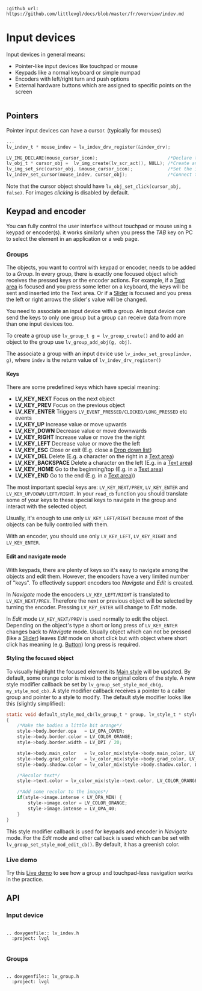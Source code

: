 ```eval_rst
:github_url: https://github.com/littlevgl/docs/blob/master/fr/overview/indev.md
```
# Input devices

Input devices in general means:
- Pointer-like input devices like touchpad or mouse
- Keypads like a normal keyboard or simple numpad
- Encoders with left/right turn and push options
- External hardware buttons which are assigned to specific points on the screen


``` important:: Before reading further, please read the [Porting](/porting/indev) section of Input devices
```

## Pointers

Pointer input devices can have a cursor. (typically for mouses)

```c
...
lv_indev_t * mouse_indev = lv_indev_drv_register(&indev_drv);

LV_IMG_DECLARE(mouse_cursor_icon);                          /*Declare the image file.*/
lv_obj_t * cursor_obj =  lv_img_create(lv_scr_act(), NULL); /*Create an image object for the cursor */
lv_img_set_src(cursor_obj, &mouse_cursor_icon);             /*Set the image source*/
lv_indev_set_cursor(mouse_indev, cursor_obj);               /*Connect the image  object to the driver*/

``` 

Note that the cursor object should have `lv_obj_set_click(cursor_obj, false)`. 
For images *clicking* is disabled by default.

## Keypad and encoder

You can fully control the user interface without touchpad or mouse using a keypad or encoder(s). it works similarly when you press the *TAB* key on PC to select the element in an application or a web page. 

### Groups

The objects, you want to control with keypad or encoder, needs to be added to a *Group*. 
In every group, there is exactly one focused object which receives the pressed keys or the encoder actions. 
For example, if a [Text area](/object-types/ta) is focused and you press some letter on a keyboard, the keys will be sent and inserted into the Text area. 
Or if a [Slider](/object-types/slider) is focused and you press the left or right arrows the slider's value will be changed.

You need to associate an input device with a group. An input device can send the keys to only one group but a group can receive data from more than one input devices too.

To create a group use `lv_group_t g = lv_group_create()` and to add an object to the group use `lv_group_add_obj(g, obj)`.

The associate a group with an input device use `lv_indev_set_group(indev, g)`, where `indev` is the return value of `lv_indev_drv_register()`

#### Keys
There are some predefined keys which have special meaning:
- **LV_KEY_NEXT** Focus on the next object
- **LV_KEY_PREV** Focus on the previous object
- **LV_KEY_ENTER** Triggers `LV_EVENT_PRESSED/CLICKED/LONG_PRESSED` etc events
- **LV_KEY_UP** Increase value or move upwards 
- **LV_KEY_DOWN** Decrease value or move downwards
- **LV_KEY_RIGHT** Increase value or move the the right
- **LV_KEY_LEFT** Decrease value or move the the left
- **LV_KEY_ESC**  Close or exit (E.g. close a [Drop down list](/object-types/ddlist))
- **LV_KEY_DEL**  Delete (E.g. a character on the right in a [Text area](/object-types/ta))
- **LV_KEY_BACKSPACE** Delete a character on the left (E.g. in a [Text area](/object-types/ta))
- **LV_KEY_HOME** Go to the beginning/top (E.g. in a [Text area](/object-types/ta))
- **LV_KEY_END** Go to the end (E.g. in a [Text area](/object-types/ta)))

The most important special keys are: `LV_KEY_NEXT/PREV`, `LV_KEY_ENTER` and `LV_KEY_UP/DOWN/LEFT/RIGHT`. 
In your `read_cb` function you should translate some of your keys to these special keys to navigate in the group and interact with the selected object.

Usually, it's enough to use only `LV_KEY_LEFT/RIGHT` because most of the objects can be fully controlled with them. 

With an encoder, you should use only `LV_KEY_LEFT`, `LV_KEY_RIGHT` and `LV_KEY_ENTER`. 

#### Edit and navigate mode

With keypads, there are plenty of keys so it's easy to navigate among the objects and edit them. However, the encoders have a very limited number of "keys". To effectively support encoders too *Navigate* and *Edit* is created.

In *Navigate* mode the encoders `LV_KEY_LEFT/RIGHT` is translated to `LV_KEY_NEXT/PREV`. Therefore the next or previous object will be selected by turning the encoder.
Pressing `LV_KEY_ENTER` will change to *Edit* mode.

In *Edit* mode `LV_KEY_NEXT/PREV` is used normally to edit the object.
Depending on the object's type a short or long press of `LV_KEY_ENTER` changes back to *Navigate* mode. 
Usually object which can not be pressed (like a [Slider](/object-types/slider)) leaves *Edit* mode on short click but with object where short click has meaning (e.g. [Button](/object-types/btn)) long press is required.

#### Styling the focused object
To visually highlight the focused element its [Main style](/overview/style#use-the-styles) will be updated. 
By default, some orange color is mixed to the original colors of the style. 
A new style modifier callback be set by `lv_group_set_style_mod_cb(g, my_style_mod_cb)`. A style modifier callback receives a pointer to a caller group and pointer to a style to modify. 
The default style modifier looks like this (slightly simplified):
```c
static void default_style_mod_cb(lv_group_t * group, lv_style_t * style)
{
    /*Make the bodies a little bit orange*/
    style->body.border.opa   = LV_OPA_COVER;
    style->body.border.color = LV_COLOR_ORANGE;
    style->body.border.width = LV_DPI / 20;

    style->body.main_color   = lv_color_mix(style->body.main_color, LV_COLOR_ORANGE, LV_OPA_70);
    style->body.grad_color   = lv_color_mix(style->body.grad_color, LV_COLOR_ORANGE, LV_OPA_70);
    style->body.shadow.color = lv_color_mix(style->body.shadow.color, LV_COLOR_ORANGE, LV_OPA_60);

    /*Recolor text*/
    style->text.color = lv_color_mix(style->text.color, LV_COLOR_ORANGE, LV_OPA_70);

    /*Add some recolor to the images*/
    if(style->image.intense < LV_OPA_MIN) {
        style->image.color = LV_COLOR_ORANGE;
        style->image.intense = LV_OPA_40;
    }
}
```

This style modifier callback is used for keypads and encoder in *Navigate* mode. 
For the *Edit* mode and other callback is used which can be set with `lv_group_set_style_mod_edit_cb()`. By default, it has a greenish color.


### Live demo

Try this [Live demo](https://littlevgl.com/demo-touchpadless) to see how a group and touchpad-less navigation works in the practice.

## API


### Input device

```eval_rst

.. doxygenfile:: lv_indev.h
  :project: lvgl
        
```

### Groups

```eval_rst

.. doxygenfile:: lv_group.h
  :project: lvgl
        
```

